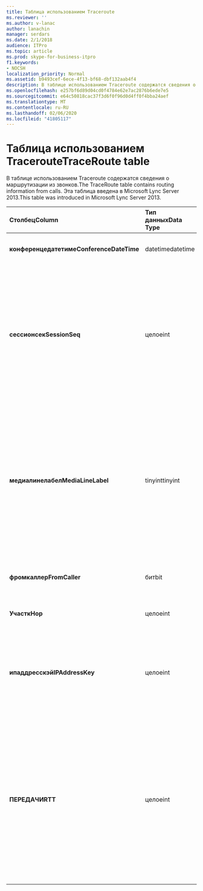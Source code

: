 ```yaml
---
title: Таблица использованием Traceroute
ms.reviewer: ''
ms.author: v-lanac
author: lanachin
manager: serdars
ms.date: 2/1/2018
audience: ITPro
ms.topic: article
ms.prod: skype-for-business-itpro
f1.keywords:
- NOCSH
localization_priority: Normal
ms.assetid: b9493cef-6ece-4f13-bf68-dbf132aab4f4
description: В таблице использованием Traceroute содержатся сведения о маршрутизации из звонков. Эта таблица введена в Microsoft Lync Server 2013.
ms.openlocfilehash: e257bf6d89d04cd0f4784e62e7ac2876b6ede7e5
ms.sourcegitcommit: e64c50818cac37f3d6f0f96d0d4ff0f4bba24aef
ms.translationtype: MT
ms.contentlocale: ru-RU
ms.lasthandoff: 02/06/2020
ms.locfileid: "41805117"
---
```

# <a name="traceroute-table"></a><span data-ttu-id="13127-104">Таблица использованием Traceroute</span><span class="sxs-lookup"><span data-stu-id="13127-104">TraceRoute table</span></span>
 
<span data-ttu-id="13127-105">В таблице использованием Traceroute содержатся сведения о маршрутизации из звонков.</span><span class="sxs-lookup"><span data-stu-id="13127-105">The TraceRoute table contains routing information from calls.</span></span> <span data-ttu-id="13127-106">Эта таблица введена в Microsoft Lync Server 2013.</span><span class="sxs-lookup"><span data-stu-id="13127-106">This table was introduced in Microsoft Lync Server 2013.</span></span>
  
|<span data-ttu-id="13127-107">**Столбец**</span><span class="sxs-lookup"><span data-stu-id="13127-107">**Column**</span></span>|<span data-ttu-id="13127-108">**Тип данных**</span><span class="sxs-lookup"><span data-stu-id="13127-108">**Data Type**</span></span>|<span data-ttu-id="13127-109">**Ключ/индекс**</span><span class="sxs-lookup"><span data-stu-id="13127-109">**Key/Index**</span></span>|<span data-ttu-id="13127-110">**Сведения**</span><span class="sxs-lookup"><span data-stu-id="13127-110">**Details**</span></span>|
|:-----|:-----|:-----|:-----|
|<span data-ttu-id="13127-111">**конференцедатетиме**</span><span class="sxs-lookup"><span data-stu-id="13127-111">**ConferenceDateTime**</span></span> <br/> |<span data-ttu-id="13127-112">datetime</span><span class="sxs-lookup"><span data-stu-id="13127-112">datetime</span></span>  <br/> |<span data-ttu-id="13127-113">Основной, внешний</span><span class="sxs-lookup"><span data-stu-id="13127-113">Primary, Foreign</span></span>  <br/> |<span data-ttu-id="13127-114">Дата и время начала звонка.</span><span class="sxs-lookup"><span data-stu-id="13127-114">Date and time that the call began.</span></span>  <br/> |
|<span data-ttu-id="13127-115">**сессионсек**</span><span class="sxs-lookup"><span data-stu-id="13127-115">**SessionSeq**</span></span> <br/> |<span data-ttu-id="13127-116">целое</span><span class="sxs-lookup"><span data-stu-id="13127-116">int</span></span>  <br/> |<span data-ttu-id="13127-117">Основной, внешний</span><span class="sxs-lookup"><span data-stu-id="13127-117">Primary, Foreign</span></span>  <br/> |<span data-ttu-id="13127-118">Уникальный идентификатор, который используется для различения нескольких звонков, которые могли приступили к одной и той же дате и в то же время.</span><span class="sxs-lookup"><span data-stu-id="13127-118">Unique identifier used to distinguish between multiple calls that might have begun on the same date and at the same time.</span></span>  <br/> |
|<span data-ttu-id="13127-119">**медиалинелабел**</span><span class="sxs-lookup"><span data-stu-id="13127-119">**MediaLineLabel**</span></span> <br/> |<span data-ttu-id="13127-120">tinyint</span><span class="sxs-lookup"><span data-stu-id="13127-120">tinyint</span></span>  <br/> |<span data-ttu-id="13127-121">Основной, внешний</span><span class="sxs-lookup"><span data-stu-id="13127-121">Primary, Foreign</span></span>  <br/> |<span data-ttu-id="13127-122">Представляет тип видеостроки, используемой в звонке.</span><span class="sxs-lookup"><span data-stu-id="13127-122">Represents the type of video line used in the call.</span></span> <span data-ttu-id="13127-123">Допустимые значения:</span><span class="sxs-lookup"><span data-stu-id="13127-123">Allowed values are:</span></span>  <br/> <span data-ttu-id="13127-124">0 – звук</span><span class="sxs-lookup"><span data-stu-id="13127-124">0 - Audio</span></span>  <br/> <span data-ttu-id="13127-125">1-видео</span><span class="sxs-lookup"><span data-stu-id="13127-125">1 - Video</span></span>  <br/> <span data-ttu-id="13127-126">2-панорамное видео</span><span class="sxs-lookup"><span data-stu-id="13127-126">2 - Panoramic video</span></span>  <br/> <span data-ttu-id="13127-127">3 — общий доступ к приложениям и рабочим столам</span><span class="sxs-lookup"><span data-stu-id="13127-127">3 - Application/Desktop sharing</span></span>  <br/> |
|<span data-ttu-id="13127-128">**фромкаллер**</span><span class="sxs-lookup"><span data-stu-id="13127-128">**FromCaller**</span></span> <br/> |<span data-ttu-id="13127-129">бит</span><span class="sxs-lookup"><span data-stu-id="13127-129">bit</span></span>  <br/> |<span data-ttu-id="13127-130">Primary</span><span class="sxs-lookup"><span data-stu-id="13127-130">Primary</span></span>  <br/> |<span data-ttu-id="13127-131">Конечная точка, в которой был помещен звонок.</span><span class="sxs-lookup"><span data-stu-id="13127-131">Endpoint that placed the call.</span></span>  <br/> |
|<span data-ttu-id="13127-132">**Участк**</span><span class="sxs-lookup"><span data-stu-id="13127-132">**Hop**</span></span> <br/> |<span data-ttu-id="13127-133">целое</span><span class="sxs-lookup"><span data-stu-id="13127-133">int</span></span>  <br/> ||<span data-ttu-id="13127-134">Транзитный сетевой переход/</span><span class="sxs-lookup"><span data-stu-id="13127-134">Network hop/</span></span>  <br/> |
|<span data-ttu-id="13127-135">**ипаддресскэй**</span><span class="sxs-lookup"><span data-stu-id="13127-135">**IPAddressKey**</span></span> <br/> |<span data-ttu-id="13127-136">целое</span><span class="sxs-lookup"><span data-stu-id="13127-136">int</span></span>  <br/> |<span data-ttu-id="13127-137">Другом</span><span class="sxs-lookup"><span data-stu-id="13127-137">Foreign</span></span>  <br/> |<span data-ttu-id="13127-138">Уникальный идентификатор IP-адреса.</span><span class="sxs-lookup"><span data-stu-id="13127-138">Unique identifier for the IP address.</span></span> <span data-ttu-id="13127-139">Сведения об IP-адресе хранятся в [таблице IPAddress](ipaddress.md).</span><span class="sxs-lookup"><span data-stu-id="13127-139">IP address information is stored in the [IPAddress table](ipaddress.md).</span></span>  <br/> |
|<span data-ttu-id="13127-140">**ПЕРЕДАЧИ**</span><span class="sxs-lookup"><span data-stu-id="13127-140">**RTT**</span></span> <br/> |<span data-ttu-id="13127-141">целое</span><span class="sxs-lookup"><span data-stu-id="13127-141">int</span></span>  <br/> ||<span data-ttu-id="13127-142">Время обмена данными.</span><span class="sxs-lookup"><span data-stu-id="13127-142">Roundtrip time.</span></span> <span data-ttu-id="13127-143">Время для обмена данными измеряет время, затрачиваемое на передачу голосового пакета получателю, а затем отправляет уведомление о том, что оно получено.</span><span class="sxs-lookup"><span data-stu-id="13127-143">The roundtrip time measures the amount of time it takes for a voice packet to reach its destination and then send back notification that it was received.</span></span>  <br/> |
   

